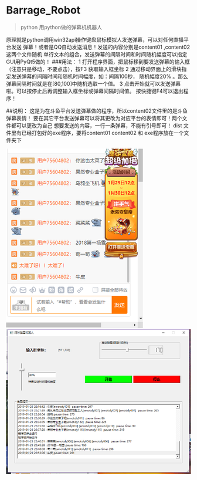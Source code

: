 # Barrage_Robot

> python 用python做的弹幕机机器人

原理就是python调用win32api操作键盘鼠标模拟人发送弹幕，可以对任何直播平台发送
弹幕！或者是QQ自动发送消息！发送的内容分别是content01 ,content02这两个文件随机
单行文本的组合，发送弹幕的间隔时间和时间随机幅度可以指定
GUI用PyQt5做的！
###用法：
1 打开程序界面，把鼠标移到要发送弹幕的输入框（注意只是移动，不要点击），按F3
  获取输入框坐标
2 通过移动界面上的滑块指定发送弹幕的间隔时间和随机时间幅度，如：间隔100秒，
  随机幅度20% 。那么弹幕间隔时间就是在[80,100]中随机选取一个值。
3 点击开始就可以发送弹幕啦。可以按停止后再调整输入框坐标或弹幕间隔时间值。
  按快捷键F4可以退出程序！

##说明：
这是为在斗鱼平台发送弹幕做的程序，所以content02文件里的是斗鱼弹幕表情！
要在其它平台发送弹幕可以将其更改为对应平台的表情即可！两个文件都可以更改为自己
想要发送的内容，一行一条弹幕，不能有引号即可！
dist 文件里有已经打包好的exe程序，要将content01 content02 和 exe程序放在一个文件夹下

![PicName](image01.png)
![PicName](image02.png)


